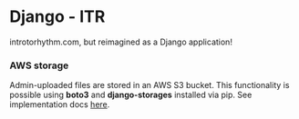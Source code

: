 # Django - ITR

introtorhythm.com, but reimagined as a Django application!

### AWS storage
Admin-uploaded files are stored in an AWS S3 bucket. This functionality is possible using **boto3** and **django-storages** installed via pip.
See implementation docs <a href="https://simpleisbetterthancomplex.com/tutorial/2017/08/01/how-to-setup-amazon-s3-in-a-django-project.html">here</a>.
